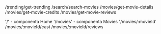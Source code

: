 /trending/get-trending
/search/search-movies
/movies/get-movie-details
/movies/get-movie-credits
/movies/get-movie-reviews

'/' - componenta Home
'/movies' - componenta Movies
'/movies/:movieId'
/movies/:movieId/cast
/movies/:movieId/reviews